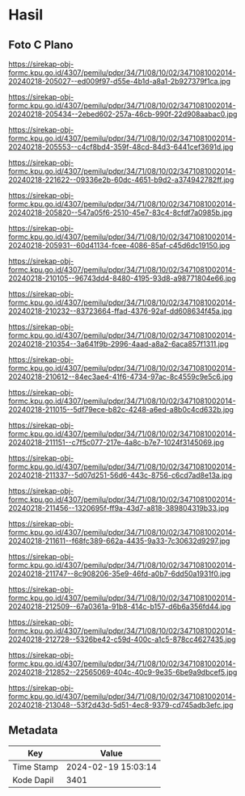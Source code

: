 # Hasil

## Foto C Plano

https://sirekap-obj-formc.kpu.go.id/4307/pemilu/pdpr/34/71/08/10/02/3471081002014-20240218-205027--ed009f97-d55e-4b1d-a8a1-2b927379f1ca.jpg

https://sirekap-obj-formc.kpu.go.id/4307/pemilu/pdpr/34/71/08/10/02/3471081002014-20240218-205434--2ebed602-257a-46cb-990f-22d908aabac0.jpg

https://sirekap-obj-formc.kpu.go.id/4307/pemilu/pdpr/34/71/08/10/02/3471081002014-20240218-205553--c4cf8bd4-359f-48cd-84d3-6441cef3691d.jpg

https://sirekap-obj-formc.kpu.go.id/4307/pemilu/pdpr/34/71/08/10/02/3471081002014-20240218-221622--09336e2b-60dc-4651-b9d2-a374942782ff.jpg

https://sirekap-obj-formc.kpu.go.id/4307/pemilu/pdpr/34/71/08/10/02/3471081002014-20240218-205820--547a05f6-2510-45e7-83c4-8cfdf7a0985b.jpg

https://sirekap-obj-formc.kpu.go.id/4307/pemilu/pdpr/34/71/08/10/02/3471081002014-20240218-205931--60d41134-fcee-4086-85af-c45d6dc19150.jpg

https://sirekap-obj-formc.kpu.go.id/4307/pemilu/pdpr/34/71/08/10/02/3471081002014-20240218-210105--96743dd4-8480-4195-93d8-a98771804e66.jpg

https://sirekap-obj-formc.kpu.go.id/4307/pemilu/pdpr/34/71/08/10/02/3471081002014-20240218-210232--83723664-ffad-4376-92af-dd608634f45a.jpg

https://sirekap-obj-formc.kpu.go.id/4307/pemilu/pdpr/34/71/08/10/02/3471081002014-20240218-210354--3a641f9b-2996-4aad-a8a2-6aca857f1311.jpg

https://sirekap-obj-formc.kpu.go.id/4307/pemilu/pdpr/34/71/08/10/02/3471081002014-20240218-210612--84ec3ae4-41f6-4734-97ac-8c4559c9e5c6.jpg

https://sirekap-obj-formc.kpu.go.id/4307/pemilu/pdpr/34/71/08/10/02/3471081002014-20240218-211015--5df79ece-b82c-4248-a6ed-a8b0c4cd632b.jpg

https://sirekap-obj-formc.kpu.go.id/4307/pemilu/pdpr/34/71/08/10/02/3471081002014-20240218-211151--c7f5c077-217e-4a8c-b7e7-1024f3145069.jpg

https://sirekap-obj-formc.kpu.go.id/4307/pemilu/pdpr/34/71/08/10/02/3471081002014-20240218-211337--5d07d251-56d6-443c-8756-c6cd7ad8e13a.jpg

https://sirekap-obj-formc.kpu.go.id/4307/pemilu/pdpr/34/71/08/10/02/3471081002014-20240218-211456--1320695f-ff9a-43d7-a818-389804319b33.jpg

https://sirekap-obj-formc.kpu.go.id/4307/pemilu/pdpr/34/71/08/10/02/3471081002014-20240218-211611--f68fc389-662a-4435-9a33-7c30632d9297.jpg

https://sirekap-obj-formc.kpu.go.id/4307/pemilu/pdpr/34/71/08/10/02/3471081002014-20240218-211747--8c908206-35e9-46fd-a0b7-6dd50a1931f0.jpg

https://sirekap-obj-formc.kpu.go.id/4307/pemilu/pdpr/34/71/08/10/02/3471081002014-20240218-212509--67a0361a-91b8-414c-b157-d6b6a356fd44.jpg

https://sirekap-obj-formc.kpu.go.id/4307/pemilu/pdpr/34/71/08/10/02/3471081002014-20240218-212728--5326be42-c59d-400c-a1c5-878cc4627435.jpg

https://sirekap-obj-formc.kpu.go.id/4307/pemilu/pdpr/34/71/08/10/02/3471081002014-20240218-212852--22565069-404c-40c9-9e35-6be9a9dbcef5.jpg

https://sirekap-obj-formc.kpu.go.id/4307/pemilu/pdpr/34/71/08/10/02/3471081002014-20240218-213048--53f2d43d-5d51-4ec8-9379-cd745adb3efc.jpg


## Metadata

| Key        | Value               |
| ---------- | ------------------- |
| Time Stamp | 2024-02-19 15:03:14 |
| Kode Dapil | 3401                |



